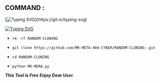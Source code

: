 ## COMMAND :

[![Typing SVG](https://readme-typing-svg.demolab.com?font=Fira+Code&pause=1000&color=00F709&width=435&lines=SUPPRT+MR+PLZ+MR.........)](https://git.io/typing-svg)

[![Typing SVG](https://readme-typing-svg.demolab.com?font=Fira+Code&pause=1000&width=435&lines=RANDOM-CLONING+FREE)](https://git.io/typing-svg)


* `rm -rf RANDOM-CLONING`

* `git clone https://github.com/MR-META-404-CYBER/RANDOM-CLONING-.git`

* `cd RANDOM-CLONING`

* `python MR-MERA.py`


___This Tool is Free Enjoy Dear User.___</br>
